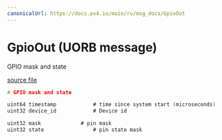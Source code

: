 ```yaml
---
canonicalUrl: https://docs.px4.io/main/ru/msg_docs/GpioOut
---
```


# GpioOut (UORB message)

GPIO mask and state

[source file](https://github.com/PX4/PX4-Autopilot/blob/release/1.14/msg/GpioOut.msg)

```c
# GPIO mask and state

uint64 timestamp            # time since system start (microseconds)
uint32 device_id            # Device id

uint32 mask             # pin mask
uint32 state                # pin state mask

```
